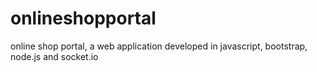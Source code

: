 # onlineshopportal
online shop portal, a web application developed in javascript, bootstrap, node.js and socket.io
